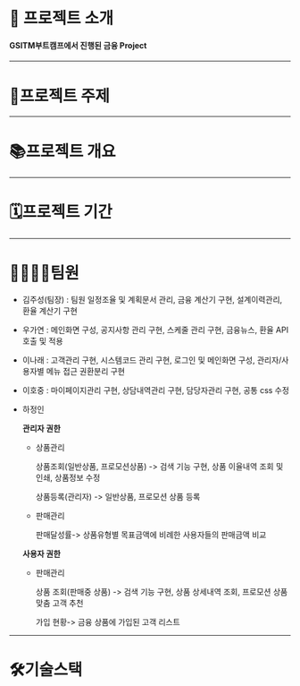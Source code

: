 # 📰 프로젝트 소개
#### GSITM부트캠프에서 진행된 금융 Project

---
# 📠프로젝트 주제

---
# 📚프로젝트 개요

---
# 🗓프로젝트 기간

---
# 👨‍👩‍👦‍👦팀원
- 김주성(팀장) : 팀원 일정조율 및 계획문서 관리, 금융 계산기 구현, 설계이력관리, 환율 계산기 구현
- 우가연 : 메인화면 구성, 공지사항 관리 구현, 스케줄 관리 구현, 금융뉴스, 환율 API 호출 및 적용
- 이나래 : 고객관리 구현, 시스템코드 관리 구현, 로그인 및 메인화면 구성, 관리자/사용자별 메뉴 접근 권환분리 구현
- 이호중 : 마이페이지관리 구현, 상담내역관리 구현, 담당자관리 구현, 공통 css 수정
- 하정인
  
  __관리자 권한__
    - 상품관리
      
      상품조회(일반상품, 프로모션상품) ->  검색 기능 구현, 상품 이율내역 조회 및 인쇄, 상품정보 수정
      
      상품등록(관리자) -> 일반상품, 프로모션 상품 등록
    - 판매관리
      
      판매달성률-> 상품유형별 목표금액에 비례한 사용자들의 판매금액 비교
  

   __사용자 권한__
    - 판매관리
      
      상품 조회(판매중 상품) -> 검색 기능 구현, 상품 상세내역 조회, 프로모션 상품 맞춤 고객 추천
      
      가입 현황-> 금융 상품에 가입된 고객 리스트
  

---
# 🛠기술스택





